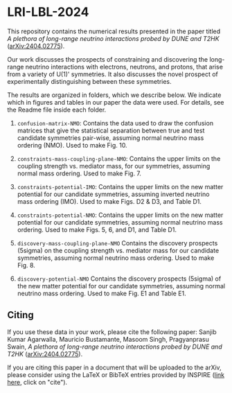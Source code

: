 # LRI-LBL-2024

This repository contains the numerical results presented in the paper titled *A plethora of long-range neutrino interactions probed by DUNE and T2HK* ([arXiv:2404.02775](https://arxiv.org/abs/2404.02775)).

Our work discusses the prospects of constraining and discovering the long-range neutrino interactions with electrons, neutrons, and protons, that arise from a variety of U(1)' symmetries.  It also discusses the novel prospect of experimentally distinguishing between these symmetries. 

The results are organized in folders, which we describe below.  We indicate which in figures and tables in our paper the data were used.  For details, see the Readme file inside each folder.

1. `confusion-matrix-NMO`: Contains the data used to draw the confusion matrices that give the statistical separation between true and test candidate symmetries pair-wise, assuming normal neutrino mass ordering (NMO). Used to make Fig. 10.
  
2. `constraints-mass-coupling-plane-NMO`: Contains the upper limits on the coupling strength vs. mediator mass, for our symmetries, assuming normal mass ordering. Used to make Fig. 7.

3. `constraints-potential-IMO`: Contains the upper limits on the new matter potential for our candidate symmetries, assuming inverted neutrino mass ordering (IMO). Used to make Figs. D2 & D3, and Table D1.

4. `constraints-potential-NMO`: Contains the upper limits on the new matter potential for our candidate symmetries, assuming normal neutrino mass ordering.  Used to make Figs. 5, 6, and D1, and Table D1.

5. `discovery-mass-coupling-plane-NMO` Contains the discovery prospects (5sigma) on the coupling strength vs. mediator mass for our candidate symmetries, assuming normal neutrino mass ordering. Used to make Fig. 8. 

6. `discovery-potential-NMO` Contains the discovery prospects (5sigma) of the new matter potential for our candidate symmetries, assuming normal neutrino mass ordering. Used to make Fig. E1 and Table E1. 

## Citing

If you use these data in your work, please cite the following paper: Sanjib Kumar Agarwalla, Mauricio Bustamante, Masoom Singh, Pragyanprasu Swain, *A plethora of long-range neutrino interactions probed by DUNE and T2HK* ([arXiv:2404.02775](https://arxiv.org/abs/2404.02775)).

If you are citing this paper in a document that will be uploaded to the arXiv, please consider using the LaTeX or BibTeX entries provided by INSPIRE ([link here](https://inspirehep.net/literature/2773782), click on "cite").


   

   



